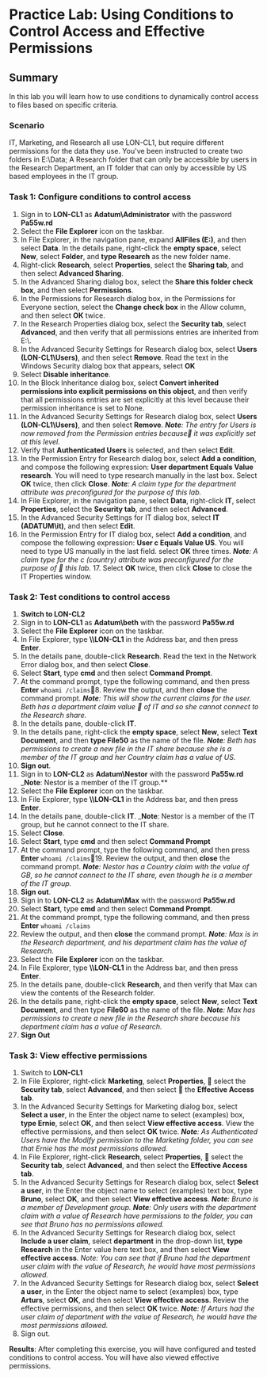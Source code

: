 # Practice Lab: Using Conditions to Control Access and Effective Permissions

## Summary
In this lab you will learn how to use conditions to dynamically control access to files based on specific criteria.


### Scenario
IT, Marketing, and Research all use LON-CL1, but require different permissions for the data they use. You've been instructed to create two folders in E:\Data; A Research folder that can only be accessible by users in the Research Department, an IT folder that can only by accessible by US based employees in the IT group.


### Task 1: Configure conditions to control access 
1.  Sign in to **LON-CL1** as **Adatum\\Administrator** with the password
    **Pa55w.rd**
2.  Select the **File Explorer** icon on the taskbar.
3.  In File Explorer, in the navigation pane, expand **AllFiles (E:)**, and
    then select **Data**. In the details pane, right-click the **empty space**,
    select **New**, select **Folder**, and **type Research** as the new folder
    name.
4.  Right-click **Research**, select **Properties**, select the **Sharing tab**,
    and then select **Advanced Sharing**.
5.  In the Advanced Sharing dialog box, select the **Share this folder check
    box**, and then select **Permissions**.
6.  In the Permissions for Research dialog box, in the Permissions for Everyone
    section, select the **Change check box** in the Allow column, and then select
    **OK** twice.
7.  In the Research Properties dialog box, select the **Security tab**, select
    **Advanced**, and then verify that all permissions entries are inherited
    from E:\\.
8.  In the Advanced Security Settings for Research dialog box, select **Users
    (LON-CL1\\Users)**, and then select **Remove**. Read the text in the Windows
    Security dialog box that appears, select **OK**
9.  Select **Disable inheritance**.
10. In the Block Inheritance dialog box, select **Convert inherited permissions
    into explicit permissions on this object**, and then verify that all
    permissions entries are set explicitly at this level because their
    permission inheritance is set to None.
11. In the Advanced Security Settings for Research dialog box, select **Users
    (LON-CL1\\Users)**, and then select **Remove**. 
    _**Note**: The entry for Users is now removed from the Permission entries because    it was explicitly set at this level._
12. Verify that **Authenticated Users** is selected, and then select **Edit**.
13. In the Permission Entry for Research dialog box, select **Add a condition**,
    and compose the following expression: **User department Equals Value
    research**. You will need to type research manually in the last box. Select
    **OK** twice, then click **Close**. 
	_**Note**: A claim type for the department attribute was preconfigured for the purpose of this lab._
14. In File Explorer, in the navigation pane, select **Data**, right-click
    **IT**, select **Properties**, select the **Security tab**, and then select
    **Advanced**.
15. In the Advanced Security Settings for IT dialog box, select **IT
    (ADATUM\\it)**, and then select **Edit**.
16. In the Permission Entry for IT dialog box, select **Add a condition**, and
    compose the following expression: **User c Equals Value US**. You will
    need to type US manually in the last field. select **OK** three times.
    _**Note**: A claim type for the c (country) attribute was preconfigured for the purpose of     this lab._
	17. Select **OK** twice, then click **Close** to close the IT Properties window.

### Task 2: Test conditions to control access 
1.  **Switch to LON-CL2**
2.  Sign in to **LON-CL1** as **Adatum\\beth** with the password **Pa55w.rd**
3.  Select the **File Explorer** icon on the taskbar.
4.  In File Explorer, type **\\\\LON-CL1** in the Address bar, and then press **Enter**.
5.  In the details pane, double-click **Research**. Read the text in the Network Error dialog box,
    and then select **Close**.
6.  Select **Start**, type **cmd** and then select **Command Prompt**.
7.  At the command prompt, type the following command, and then press **Enter**
    `whoami /claims`8.  Review the output, and then **close** the command prompt.
    _**Note**: This will show the current claims for the user. Beth has a department claim value     of IT and so she cannot connect to the Research share._
9.  In the details pane, double-click **IT**.
10. In the details pane, right-click the **empty space**, select **New**, select
    **Text Document**, and then **type File50** as the name of the file.
    _**Note**: Beth has permissions to create a new file in the IT share because she
	is a member of the IT group and her Country claim has a value of US._
11. **Sign out**.
12.  Sign in to **LON-CL2** as **Adatum\\Nestor** with the password **Pa55w.rd**
    _**Note**: Nestor is a member of the IT group.**
13. Select the **File Explorer** icon on the taskbar.
14. In File Explorer, type **\\\\LON-CL1** in the Address bar, and then press **Enter**.
15. In the details pane, double-click **IT**. 
    _**Note**: Nestor is a member of the IT group, but he cannot connect to the IT share. 
16. Select **Close**.
17. Select **Start**, type **cmd** and then select **Command Prompt**
18. At the command prompt, type the following command, and then press **Enter**
    `whoami /claims`19. Review the output, and then **close** the command prompt.
    _**Note**: Nestor has a Country claim with the value of GB, so he cannot connect
	to the IT share, even though he is a member of the IT group._
20. **Sign out**.
21. Sign in to **LON-CL2** as **Adatum\\Max** with the password **Pa55w.rd**
22. Select **Start**, type **cmd** and then select **Command Prompt**.
23. At the command prompt, type the following command, and then press **Enter**
    `whoami /claims`
24. Review the output, and then **close** the command prompt.
   _**Note**: Max is in the Research department, and his department claim has the
    value of Research._
25. Select the **File Explorer** icon on the taskbar.
26. In File Explorer, type **\\\\LON-CL1** in the Address bar, and then press **Enter**.
27. In the details pane, double-click **Research**, and then verify that Max can
    view the contents of the Research folder.
28. In the details pane, right-click the **empty space**, select **New**, select
    **Text Document**, and then type **File60** as the name of the file.
    _**Note**: Max has permissions to create a new file in the Research share because
	his department claim has a value of Research._
29. **Sign Out**

### Task 3: View effective permissions 
1.  Switch to **LON-CL1**
2.  In File Explorer, right-click **Marketing**, select **Properties**,     select the **Security tab**, select **Advanced**, and then select     the **Effective Access tab**.
3.  In the Advanced Security Settings for Marketing dialog box, select **Select a
    user**, in the Enter the object name to select (examples) box, **type
    Ernie**, select **OK**, and then select **View effective access**. View the
    effective permissions, and then select **OK** twice.
    _**Note**: As Authenticated Users have the Modify permission to the Marketing
	folder, you can see that Ernie has the most permissions allowed._
4.  In File Explorer, right-click **Research**, select **Properties**,     select the **Security tab**, select **Advanced**, and then
    select the **Effective Access tab**.
5.  In the Advanced Security Settings for Research dialog box, select **Select a
    user**, in the Enter the object name to select (examples) text box, type
    **Bruno**, select **OK**, and then select **View effective access**.
    _**Note**: Bruno is a member of Development group._
    _**Note**: Only users with the department claim with a value of Research have
	permissions to the folder, you can see that Bruno has no permissions
	allowed._
6.  In the Advanced Security Settings for Research dialog box, select **Include a
    user claim**, select **department** in the drop-down list, **type Research**
    in the Enter value here text box, and then select **View effective access**.
    _Note: You can see that if Bruno had the department user claim with the value
	of Research, he would have most permissions allowed._
7.  In the Advanced Security Settings for Research dialog box, select **Select a
    user**, in the Enter the object name to select (examples) box, type
    **Arturs**, select **OK**, and then select **View effective access**. Review
    the effective permissions, and then select **OK** twice.
    _**Note**: If Arturs had the user claim of department with the value of Research,
	he would have the most permissions allowed._
8.  Sign out.

**Results**: After completing this exercise, you will have configured and tested
conditions to control access. You will have also viewed effective permissions.
